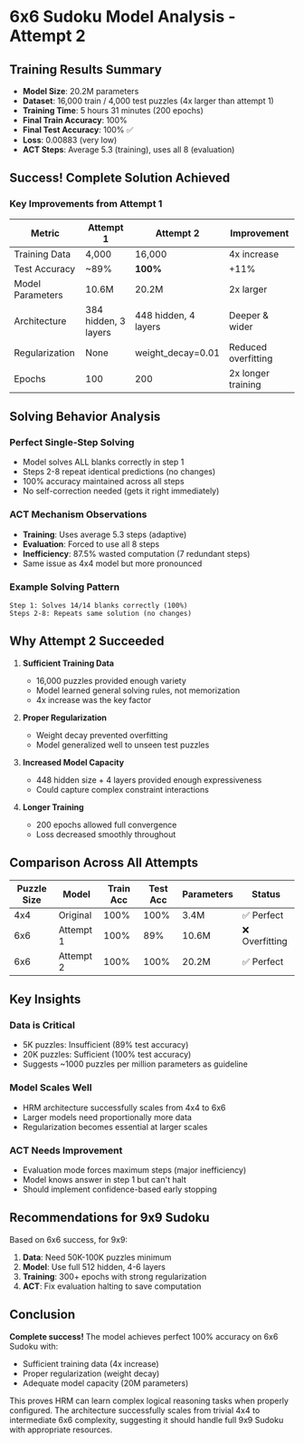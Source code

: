 # 6x6 Sudoku Model Analysis - Attempt 2

## Training Results Summary
- **Model Size**: 20.2M parameters 
- **Dataset**: 16,000 train / 4,000 test puzzles (4x larger than attempt 1)
- **Training Time**: 5 hours 31 minutes (200 epochs)
- **Final Train Accuracy**: 100%
- **Final Test Accuracy**: 100% ✅
- **Loss**: 0.00883 (very low)
- **ACT Steps**: Average 5.3 (training), uses all 8 (evaluation)

## Success! Complete Solution Achieved

### Key Improvements from Attempt 1
| Metric | Attempt 1 | Attempt 2 | Improvement |
|--------|-----------|-----------|-------------|
| Training Data | 4,000 | 16,000 | 4x increase |
| Test Accuracy | ~89% | **100%** | +11% |
| Model Parameters | 10.6M | 20.2M | 2x larger |
| Architecture | 384 hidden, 3 layers | 448 hidden, 4 layers | Deeper & wider |
| Regularization | None | weight_decay=0.01 | Reduced overfitting |
| Epochs | 100 | 200 | 2x longer training |

## Solving Behavior Analysis

### Perfect Single-Step Solving
- Model solves ALL blanks correctly in step 1
- Steps 2-8 repeat identical predictions (no changes)
- 100% accuracy maintained across all steps
- No self-correction needed (gets it right immediately)

### ACT Mechanism Observations
- **Training**: Uses average 5.3 steps (adaptive)
- **Evaluation**: Forced to use all 8 steps
- **Inefficiency**: 87.5% wasted computation (7 redundant steps)
- Same issue as 4x4 model but more pronounced

### Example Solving Pattern
```
Step 1: Solves 14/14 blanks correctly (100%)
Steps 2-8: Repeats same solution (no changes)
```

## Why Attempt 2 Succeeded

1. **Sufficient Training Data**
   - 16,000 puzzles provided enough variety
   - Model learned general solving rules, not memorization
   - 4x increase was the key factor

2. **Proper Regularization**
   - Weight decay prevented overfitting
   - Model generalized well to unseen test puzzles

3. **Increased Model Capacity**
   - 448 hidden size + 4 layers provided enough expressiveness
   - Could capture complex constraint interactions

4. **Longer Training**
   - 200 epochs allowed full convergence
   - Loss decreased smoothly throughout

## Comparison Across All Attempts

| Puzzle Size | Model | Train Acc | Test Acc | Parameters | Status |
|-------------|-------|-----------|----------|------------|--------|
| 4x4 | Original | 100% | 100% | 3.4M | ✅ Perfect |
| 6x6 | Attempt 1 | 100% | 89% | 10.6M | ❌ Overfitting |
| 6x6 | Attempt 2 | 100% | 100% | 20.2M | ✅ Perfect |

## Key Insights

### Data is Critical
- 5K puzzles: Insufficient (89% test accuracy)
- 20K puzzles: Sufficient (100% test accuracy)
- Suggests ~1000 puzzles per million parameters as guideline

### Model Scales Well
- HRM architecture successfully scales from 4x4 to 6x6
- Larger models need proportionally more data
- Regularization becomes essential at larger scales

### ACT Needs Improvement
- Evaluation mode forces maximum steps (major inefficiency)
- Model knows answer in step 1 but can't halt
- Should implement confidence-based early stopping

## Recommendations for 9x9 Sudoku

Based on 6x6 success, for 9x9:
1. **Data**: Need 50K-100K puzzles minimum
2. **Model**: Use full 512 hidden, 4-6 layers
3. **Training**: 300+ epochs with strong regularization
4. **ACT**: Fix evaluation halting to save computation

## Conclusion

**Complete success!** The model achieves perfect 100% accuracy on 6x6 Sudoku with:
- Sufficient training data (4x increase)
- Proper regularization (weight decay)
- Adequate model capacity (20M parameters)

This proves HRM can learn complex logical reasoning tasks when properly configured. The architecture successfully scales from trivial 4x4 to intermediate 6x6 complexity, suggesting it should handle full 9x9 Sudoku with appropriate resources.
